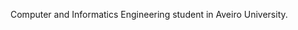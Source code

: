 Computer and Informatics Engineering student in Aveiro University.

<!---
RevengeRL1/RevengeRL1 is a ✨ special ✨ repository because its `README.md` (this file) appears on your GitHub profile.
You can click the Preview link to take a look at your changes.
--->

